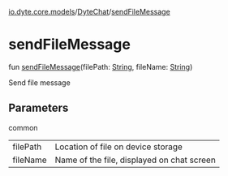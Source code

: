 [io.dyte.core.models](../index.md)/[DyteChat](index.md)/[sendFileMessage](send-file-message.md)

# sendFileMessage


fun [sendFileMessage](send-file-message.md)(filePath: [String](https://kotlinlang.org/api/latest/jvm/stdlib/kotlin/-string/index.html), fileName: [String](https://kotlinlang.org/api/latest/jvm/stdlib/kotlin/-string/index.html))

Send file message

## Parameters

common

| | |
|---|---|
| filePath | Location of file on device storage |
| fileName | Name of the file, displayed on chat screen |
